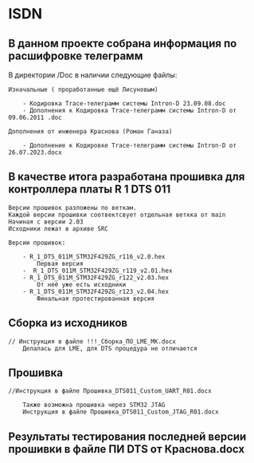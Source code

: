 # ISDN



## В данном проекте собрана информация по расшифровке телеграмм

В директории /Doc в наличии следующие файлы:

    Изначальные ( проработанные ещё Лисуновым)

        - Кодировка Trace-телеграмм системы Intron-D 23.09.08.doc
        - Дополнения к Кодировка Trace-телеграмм системы Intron-D от 09.06.2011 .doc

    Дополнения от инженера Краснова (Роман Ганаза)

        - Дополнение к Кодировке Trace-телеграмм системы Intron-D от 26.07.2023.docx

## В качестве итога разработана прошивка для контроллера платы R 1 DTS 011

    Версии прошивок разложены по веткам.
    Каждой версии прошивки соотвектсвует отдельная веткка от main
    Начиная с версии 2.03
    Исходники лежат в архиве SRC

    Версии прошивок:

        - R_1_DTS_011M_STM32F429ZG_r116_v2.0.hex 
            Первая версия
        -  R_1_DTS_011M_STM32F429ZG_r119_v2.01.hex
        - R_1_DTS_011M_STM32F429ZG_r122_v2.03.hex
            От неё уже есть исходники
        - R_1_DTS_011M_STM32F429ZG_r123_v2.04.hex
            Финальная протестированная версия

## Сборка из исходников

    // Инструкция в файле !!!_Сборка_ПО_LME_MK.docx
        Делалась для LME, для DTS процедура не отличается

## Прошивка

    //Инструкция в файле Прошивка_DTS011_Custom_UART_R01.docx

        Также возможна прошивка через STM32 JTAG  
        Инструкция в файле Прошивка_DTS011_Custom_JTAG_R01.docx

## Результаты тестирования последней версии прошивки в файле ПИ DTS от Краснова.docx
       
